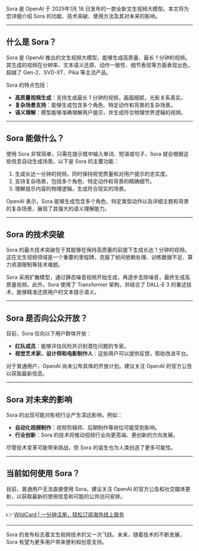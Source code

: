 Sora 是 OpenAI 于 2025年1月 18 日发布的一款全新文生视频大模型。本文将为您详细介绍 Sora 的功能、技术突破、使用方法及其对未来的影响。

---

## 什么是 Sora？

Sora 是 OpenAI 推出的文生视频大模型，能够生成高质量、最长 1 分钟的视频。其生成的视频在分辨率、文本语义还原、动作一致性、细节表现等方面表现出色，超越了 Gen-2、SVD-XT、Pika 等主流产品。

Sora 的特点包括：
- **高质量视频生成**：支持生成最长 1 分钟的视频，画面细腻，光影关系真实。
- **复杂场景支持**：能够生成包含多个角色、特定动作和背景的复杂场景。
- **语义理解**：模型能够准确理解用户提示，并生成符合物理世界逻辑的视频。

---

## Sora 能做什么？

使用 Sora 非常简单，只需在提示框中输入单词、短语或句子，Sora 就会根据这些信息自动生成场景。以下是 Sora 的主要功能：
1. 生成长达一分钟的视频，同时保持视觉质量和对用户提示的忠实度。
2. 支持复杂场景，包括多个角色、特定动作和背景的精确细节。
3. 理解提示内容的物理逻辑，生成符合现实的场景。

OpenAI 表示，Sora 能够生成包含多个角色、特定类型动作以及详细主题和背景的复杂场景，展现了其强大的语义理解能力。

---

## Sora 的技术突破

Sora 的最大技术突破在于其能够在保持高质量的前提下生成长达 1 分钟的视频。这在文生视频领域是一个重要的里程碑，克服了帧间依赖处理、训练数据不足、算力资源限制等技术难题。

Sora 采用扩散模型，通过静态噪音视频开始生成，再逐步去除噪音，最终生成高质量视频。此外，Sora 使用了 Transformer 架构，并结合了 DALL-E 3 的重述技术，能够精准还原用户的文本提示语义。

---

## Sora 是否向公众开放？

目前，Sora 仅向以下用户群体开放：
- **红队成员**：能够评估风险并识别潜在问题的专家。
- **视觉艺术家、设计师和电影制作人**：这些用户可以提供反馈，帮助改进平台。

对于普通用户，OpenAI 尚未公布具体的开放计划。建议关注 OpenAI 的官方公告以获取最新信息。

---

## Sora 对未来的影响

Sora 的出现可能对影视行业产生深远影响，例如：
- **自动化视频制作**：视频剪辑师、后期制作等岗位可能受到影响。
- **行业创新**：Sora 的技术将推动视频行业向更高端、更创新的方向发展。

尽管技术变革可能带来挑战，但 Sora 的诞生也为人类创造了更多可能性。

---

## 当前如何使用 Sora？

目前，普通用户无法直接使用 Sora。建议关注 OpenAI 的官方公告和社交媒体更新，以获取最新的使用信息和可能的公共访问安排。

---

👉 [WildCard | 一分钟注册，轻松订阅海外线上服务](https://bit.ly/bewildcard)

---

Sora 的发布标志着文生视频技术的又一次飞跃。未来，随着技术的不断发展，Sora 有望为更多用户带来便利和创意支持。
